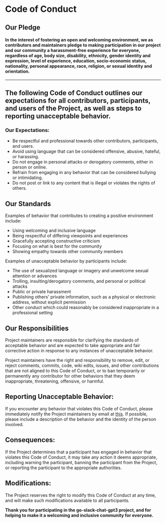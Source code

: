 # Code of Conduct

## Our Pledge

#### In the interest of fostering an open and welcoming environment, we as contributors and maintainers pledge to making participation in our project and our community a harassment-free experience for everyone, regardless of age, body size, disability, ethnicity, gender identity and expression, level of experience, education, socio-economic status, nationality, personal appearance, race, religion, or sexual identity and orientation.

---
## The following Code of Conduct outlines our expectations for all contributors, participants, and users of the Project, as well as steps to reporting unacceptable behavior.

### Our Expectations:
- Be respectful and professional towards other contributors, participants, and users.
- Avoid using language that can be considered offensive, abusive, hateful, or harassing.
- Do not engage in personal attacks or derogatory comments, either in person or online.
- Refrain from engaging in any behavior that can be considered bullying or intimidating.
- Do not post or link to any content that is illegal or violates the rights of others.

## Our Standards

Examples of behavior that contributes to creating a positive environment
include:

* Using welcoming and inclusive language
* Being respectful of differing viewpoints and experiences
* Gracefully accepting constructive criticism
* Focusing on what is best for the community
* Showing empathy towards other community members

Examples of unacceptable behavior by participants include:

* The use of sexualized language or imagery and unwelcome sexual attention or
  advances
* Trolling, insulting/derogatory comments, and personal or political attacks
* Public or private harassment
* Publishing others' private information, such as a physical or electronic
  address, without explicit permission
* Other conduct which could reasonably be considered inappropriate in a
  professional setting
  
## Our Responsibilities

Project maintainers are responsible for clarifying the standards of acceptable
behavior and are expected to take appropriate and fair corrective action in
response to any instances of unacceptable behavior.

Project maintainers have the right and responsibility to remove, edit, or
reject comments, commits, code, wiki edits, issues, and other contributions
that are not aligned to this Code of Conduct, or to ban temporarily or
permanently any contributor for other behaviors that they deem inappropriate,
threatening, offensive, or harmful.

## Reporting Unacceptable Behavior:
If you encounter any behavior that violates this Code of Conduct, please immediately notify the Project maintainers by email at [this](mailto:drkennetz@gmail.com). If possible, please include a description of the behavior and the identity of the person involved. 

## Consequences:
If the Project determines that a participant has engaged in behavior that violates this Code of Conduct, it may take any action it deems appropriate, including warning the participant, banning the participant from the Project, or reporting the participant to the appropriate authorities. 

## Modifications:
The Project reserves the right to modify this Code of Conduct at any time, and will make such modifications available to all participants.

**Thank you for participating in the go-slack-chat-gpt3 project, and for helping to make it a welcoming and inclusive community for everyone.**
